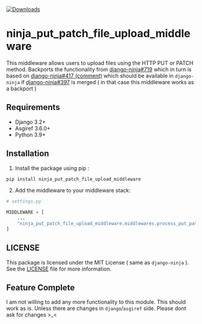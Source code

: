[![Downloads](https://static.pepy.tech/personalized-badge/ninja-put-patch-file-upload-middleware?period=month&units=international_system&left_color=black&right_color=orange&left_text=Downloads)](https://pepy.tech/project/ninja-put-patch-file-upload-middleware)

# ninja_put_patch_file_upload_middleware
This middleware allows users to upload files using the HTTP PUT or PATCH method. Backports the functionality from [django-ninja#719](https://github.com/vitalik/django-ninja/pull/719) which in turn is based on  [django-ninja#417 (comment)](https://github.com/vitalik/django-ninja/issues/417#issuecomment-1092545699) which should be available in `django-ninja` if [django-ninja#397](https://github.com/vitalik/django-ninja/pull/397) is merged ( in that case this middleware works as a backport )

## Requirements

* Django 3.2+ 
* Asgiref 3.6.0+
* Python 3.9+

## Installation

1. Install the package using pip :
```bash
pip install ninja_put_patch_file_upload_middleware
```
2. Add the middleware to your middleware stack:

```python
# settings.py

MIDDLEWARE = [
    ...
    "ninja_put_patch_file_upload_middleware.middlewares.process_put_patch",
]
```


## LICENSE

This package is licensed under the MIT License ( same as `django-ninja` ). See the [LICENSE](https://github.com/baseplate-admin/ninja_put_patch_file_upload_middleware/blob/master/LICENSE) file for more information.


## Feature Complete

I am not willing to add any more functionality to this module. This should work as is. Unless there are changes in `django`/`asgiref` side. Please dont ask for changes >_<
